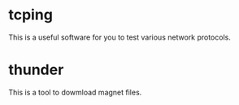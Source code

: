 # tcping
This is a useful software for you to test various network protocols.

# thunder
This is a tool to dowmload magnet files.